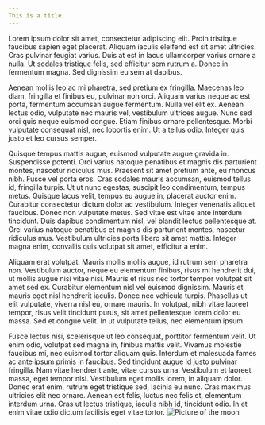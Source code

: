 ```yaml
---
This is a title
---
```



Lorem ipsum dolor sit amet, consectetur adipiscing elit. Proin tristique faucibus sapien eget placerat. Aliquam iaculis eleifend est sit amet ultricies. Cras pulvinar feugiat varius. Duis at est in lacus ullamcorper varius ornare a nulla. Ut sodales tristique felis, sed efficitur sem rutrum a. Donec in fermentum magna. Sed dignissim eu sem at dapibus.

Aenean mollis leo ac mi pharetra, sed pretium ex fringilla. Maecenas leo diam, fringilla et finibus eu, pulvinar non orci. Aliquam varius neque ac est porta, fermentum accumsan augue fermentum. Nulla vel elit ex. Aenean lectus odio, vulputate nec mauris vel, vestibulum ultrices augue. Nunc sed orci quis neque euismod congue. Etiam finibus ornare pellentesque. Morbi vulputate consequat nisl, nec lobortis enim. Ut a tellus odio. Integer quis justo et leo cursus semper.

Quisque tempus mattis augue, euismod vulputate augue gravida in. Suspendisse potenti. Orci varius natoque penatibus et magnis dis parturient montes, nascetur ridiculus mus. Praesent sit amet pretium ante, eu rhoncus nibh. Fusce vel porta eros. Cras sodales mauris accumsan, euismod tellus id, fringilla turpis. Ut ut nunc egestas, suscipit leo condimentum, tempus metus. Quisque lacus velit, tempus eu augue in, placerat auctor enim. Curabitur consectetur dictum dolor ac vestibulum. Integer venenatis aliquet faucibus. Donec non vulputate metus. Sed vitae est vitae ante interdum tincidunt. Duis dapibus condimentum nisl, vel blandit lectus pellentesque at. Orci varius natoque penatibus et magnis dis parturient montes, nascetur ridiculus mus. Vestibulum ultricies porta libero sit amet mattis. Integer magna enim, convallis quis volutpat sit amet, efficitur a enim.

Aliquam erat volutpat. Mauris mollis mollis augue, id rutrum sem pharetra non. Vestibulum auctor, neque eu elementum finibus, risus mi hendrerit dui, ut mollis augue nisi vitae nisi. Mauris et risus nec tortor tempor volutpat sit amet sed ex. Curabitur elementum nisl vel euismod dignissim. Mauris et mauris eget nisl hendrerit iaculis. Donec nec vehicula turpis. Phasellus ut elit vulputate, viverra nisl eu, ornare mauris. In volutpat, nibh vitae laoreet tempor, risus velit tincidunt purus, sit amet pellentesque lorem dolor eu massa. Sed et congue velit. In ut vulputate tellus, nec elementum ipsum.

Fusce lectus nisi, scelerisque ut leo consequat, porttitor fermentum velit. Ut enim odio, volutpat sed magna in, finibus mattis velit. Vivamus molestie faucibus mi, nec euismod tortor aliquam quis. Interdum et malesuada fames ac ante ipsum primis in faucibus. Sed tincidunt augue id justo pulvinar fringilla. Nam vitae hendrerit ante, vitae cursus urna. Vestibulum et laoreet massa, eget tempor nisi. Vestibulum eget mollis lorem, in aliquam dolor. Donec erat enim, rutrum eget tristique sed, lacinia eu nunc. Cras maximus ultricies elit nec ornare. Aenean est felis, luctus nec felis et, elementum interdum urna. Cras ut lectus tristique, iaculis nibh id, tincidunt odio. In et enim vitae odio dictum facilisis eget vitae tortor. 
![Picture of the moon](https://github.com/user-attachments/assets/95361a08-2525-42fa-807b-0cfe3d46c313)


